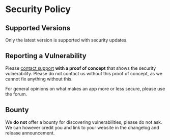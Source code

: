 # Security Policy

## Supported Versions

Only the latest version is supported with security updates.

## Reporting a Vulnerability

Please [contact support](https://raw.githubusercontent.com/xilinjia/xilinota/main/Assets/AdresseSupport.png) **with a proof of concept** that shows the security vulnerability. Please do not contact us without this proof of concept, as we cannot fix anything without this.

For general opinions on what makes an app more or less secure, please use the forum.

## Bounty

We **do not** offer a bounty for discovering vulnerabilities, please do not ask. We can however credit you and link to your website in the changelog and release announcement.
